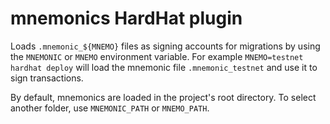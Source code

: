 # mnemonics HardHat plugin

Loads `.mnemonic_${MNEMO}` files as signing accounts for migrations by using the `MNEMONIC` or `MNEMO` environment variable. For example `MNEMO=testnet hardhat deploy` will load the mnemonic file `.mnemonic_testnet` and use it to sign transactions.

By default, mnemonics are loaded in the project's root directory. To select another folder, use `MNEMONIC_PATH` or `MNEMO_PATH`.
